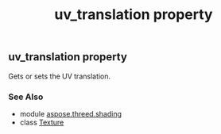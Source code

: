 ﻿---
title: uv_translation property
second_title: Aspose.3D for Python via .NET API References
description: 
type: docs
weight: 220
url: /python-net/aspose.threed.shading/texture/uv_translation/
is_root: false
---

## uv_translation property


Gets or sets the UV translation.

### See Also
* module [aspose.threed.shading](../../)
* class [Texture](/3d/python-net/aspose.threed.shading/texture)
